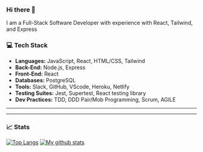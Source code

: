 ### Hi there 👋


<p text-align="center">I am a Full-Stack Software Developer with experience with React, Tailwind, and Express</p>


### 💻 Tech Stack
* **Languages:** JavaScript, React, HTML/CSS, Tailwind
* **Back-End:**  Node.js, Express
* **Front-End:** React
* **Databases:** PostgreSQL
* **Tools:** Slack, GitHub, VScode, Heroku, Netlify
* **Testing Suites:** Jest, Supertest, React testing library
* **Dev Practices:** TDD, DDD Pair/Mob Programming, Scrum, AGILE
****

****
### 📈 Stats
[![Top Langs](https://github-readme-stats.vercel.app/api/top-langs/?username=DanielRyanGilles&layout=compact&theme=vision-friendly-dark)](https://github.com/DanielRGilles/github-readme-stats)
[![My github stats](https://github-readme-stats.vercel.app/api?username=DanielRGilles&hide=stars,issues&show_icons=true&include_all_commits=true&theme=vision-friendly-dark)](https://github.com/DanielRGilles/github-readme-stats)
